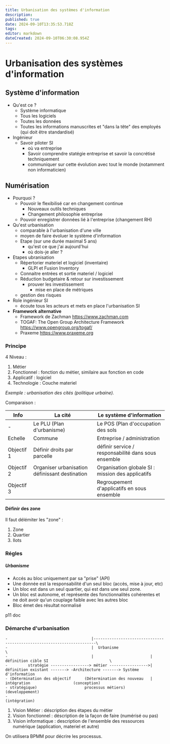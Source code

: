 ```yaml
---
title: Urbanisation des systèmes d'information
description: 
published: true
date: 2024-09-10T13:35:53.718Z
tags: 
editor: markdown
dateCreated: 2024-09-10T06:30:08.954Z
---
```


# Urbanisation des systèmes d'information

## Système d'information

- Qu'est ce ?
	- Système informatique
	- Tous les logiciels
	- Toutes les données
	- Toutes les informations manuscrites et "dans la tête" des employés (qui doit être standardisé)
- Ingénieur
	- Savoir piloter SI
		- où va entreprise
		- Savoir comprendre statégie entreprise et savoir la concrétisé techniquement
		- communiquer sur cette évolution avec tout le monde (notamment non informaticien)

## Numérisation

- Pourquoi ?
	- Pouvoir le flexibilisé car en changement continue
		- Nouveaux outils techniques
		- Changement philosophie entreprise
	- Pouvoir enregistrer données lié à l'entreprise (changement RH)
- Qu'est urbanisation
	- comparable à l'urbanisation d'une ville
	- moyen de faire évoluer le système d'information
	- Etape (sur une durée maximal 5 ans)
		- qu'est ce que j'ai aujourd'hui
		- où dois-je aller ?
- Etapes ubranisation
	- Répertorier materiel et logiciel (inventaire)
		- GLPI et Fusion Inventory
	- Connaitre entrées et sortie materiel / logiciel
	- Réduction budgetaire & retour sur investissement
		- prouver les investissement
			- mise en place de métriques
	- gestion des risques
- Role ingénieur SI
	- écoute tous les acteurs et mets en place l'urbanisation SI
- **Framework alternative**
	- Framework de Zachman https://www.zachman.com
	- TOGAF: The Open Group Architecture Framework https://www.opengroup.org/togaf/
	- Praxeme https://www.praxeme.org

### Principe

4 Niveau :

1. Métier
2. Fonctionnel : fonction du métier, similaire aux fonction en code
3. Applicatif : logiciel
4. Technologie : Couche materiel

*Exemple : urbanisation des cités (politique urbaine).*

Comparaison :

Info | La cité | Le système d'information
--|--|--
- | Le PLU (Plan d'urbanisme) | Le POS (Plan d'occupation des sols
Echelle | Commune | Entreprise / administration
Objectif 1 | Définir droits par parcelle | définir service / responsabilité dans sous ensemble
Objectif 2 | Organiser urbanisation définissant destination | Organisation globale SI : mission des applicatifs
Objectif 3 |  | Regroupement d'applicatifs en sous ensemble | Regroupement d'applicatif en sous ensemble

#### Définir des zone

Il faut délémiter les "zone" :

1. Zone
2. Quartier
3. Ilots

### Régles

##### Urbanisme

- Accés au bloc uniquement par sa "prise" (API)
- Une donnée est la responsabilité d'un seul bloc (accès, mise à jour, etc)
- Un bloc est dans un seul quartier, qui est dans une seul zone.
- Un bloc est autonome, et représente des fonctionnalités cohérentes et ne doit avoir qu'un couplage faible avec les autres bloc
- Bloc émet des résultat normalisé

p11 doc

### Démarche d'urbanisation

```
-                                     |-----------------------------------------------------------------------\
-                                     |  Urbanisme                                                             \
-                                     |                         | définition cible SI                           \
-         stratégie -----------------> métier ----------------->| définition existant -------> -Architecture -------> Système d'information
- (Détermination des objectif      (Détermination des nouveau   | intégration                   (conception)
- stratégique)                     processus métiers)                                           (developpement)
-                                                                                               (intégration)
```

1. Vision Métier : déscription des étapes du métier
2. Vision fonctionnel : déscription de la façon de faire (numérisé ou pas)
3. Vision informatique : description de l'ensemble des ressources numérique (application, materiel et autre)

On utilisera BPMM pour décrire les processus.










